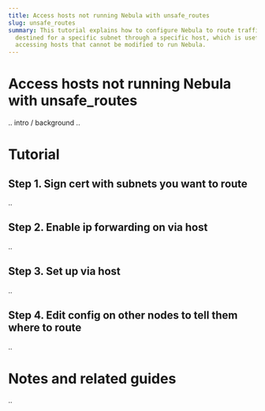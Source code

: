 ```yaml
---
title: Access hosts not running Nebula with unsafe_routes
slug: unsafe_routes
summary: This tutorial explains how to configure Nebula to route traffic
  destined for a specific subnet through a specific host, which is useful for
  accessing hosts that cannot be modified to run Nebula.
---
```

# Access hosts not running Nebula with unsafe_routes 

.. intro / background ..

# Tutorial

## Step 1. Sign cert with subnets you want to route
..

## Step 2. Enable ip forwarding on via host
..

## Step 3. Set up via host
..

## Step 4. Edit config on other nodes to tell them where to route
..

# Notes and related guides
..
